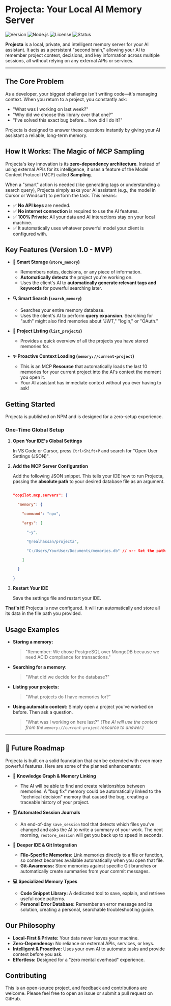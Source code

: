 # Projecta: Your Local AI Memory Server

![Version](https://img.shields.io/badge/version-1.0.0-blue)
![Node.js](https://img.shields.io/badge/node-%3E%3D18.0-brightgreen)
![License](https://img.shields.io/badge/license-MIT-green)
![Status](https://img.shields.io/badge/status-stable-green)

**Projecta** is a local, private, and intelligent memory server for your AI assistant. It acts as a persistent "second brain," allowing your AI to remember project context, decisions, and key information across multiple sessions, all without relying on any external APIs or services.

---

## The Core Problem

As a developer, your biggest challenge isn't writing code—it's managing context. When you return to a project, you constantly ask:

*   "What was I working on last week?"
*   "Why did we choose this library over that one?"
*   "I've solved this exact bug before... how did I do it?"

Projecta is designed to answer these questions instantly by giving your AI assistant a reliable, long-term memory.

## How It Works: The Magic of MCP Sampling

Projecta's key innovation is its **zero-dependency architecture**. Instead of using external APIs for its intelligence, it uses a feature of the Model Context Protocol (MCP) called **Sampling**.

When a "smart" action is needed (like generating tags or understanding a search query), Projecta simply asks your AI assistant (e.g., the model in Cursor or Windsurf) to perform the task. This means:

*   ✅ **No API keys** are needed.
*   ✅ **No internet connection** is required to use the AI features.
*   ✅ **100% Private:** All your data and AI interactions stay on your local machine.
*   ✅ It automatically uses whatever powerful model your client is configured with.

## Key Features (Version 1.0 - MVP)

*   **🧠 Smart Storage (`store_memory`)**
    *   Remembers notes, decisions, or any piece of information.
    *   **Automatically detects** the project you're working on.
    *   Uses the client's AI to **automatically generate relevant tags and keywords** for powerful searching later.

*   **🔍 Smart Search (`search_memory`)**
    *   Searches your entire memory database.
    *   Uses the client's AI to perform **query expansion**. Searching for "auth" might also find memories about "JWT," "login," or "OAuth."

*   **📂 Project Listing (`list_projects`)**
    *   Provides a quick overview of all the projects you have stored memories for.

*   **✨ Proactive Context Loading (`memory://current-project`)**
    *   This is an MCP **Resource** that automatically loads the last 10 memories for your current project into the AI's context the moment you open it.
    *   Your AI assistant has immediate context without you ever having to ask!

## Getting Started



Projecta is published on NPM and is designed for a zero-setup experience.



### One-Time Global Setup



1.  **Open Your IDE's Global Settings**

    In VS Code or Cursor, press `Ctrl+Shift+P` and search for "Open User Settings (JSON)".



2.  **Add the MCP Server Configuration**

    Add the following JSON snippet. This tells your IDE how to run Projecta, passing the **absolute path** to your desired database file as an argument.



    ```json

    "copilot.mcp.servers": {

      "memory": {

        "command": "npx",

        "args": [

          "-y",

          "@realhassan/projecta",

          "C:/Users/YourUser/Documents/memories.db" // <-- Set the path to your database file here

        ]

      }

    }

    ```



3.  **Restart Your IDE**

    Save the settings file and restart your IDE.



**That's it!** Projecta is now configured. It will run automatically and store all its data in the file path you provided.

## Usage Examples

*   **Storing a memory:**
    > "Remember: We chose PostgreSQL over MongoDB because we need ACID compliance for transactions."

*   **Searching for a memory:**
    > "What did we decide for the database?"

*   **Listing your projects:**
    > "What projects do I have memories for?"

*   **Using automatic context:**
    Simply open a project you've worked on before. Then ask a question.
    > "What was I working on here last?"
    *(The AI will use the context from the `memory://current-project` resource to answer.)*

---

## 🚀 Future Roadmap

Projecta is built on a solid foundation that can be extended with even more powerful features. Here are some of the planned enhancements:

*   **🧠 Knowledge Graph & Memory Linking**
    *   The AI will be able to find and create relationships between memories. A "bug fix" memory could be automatically linked to the "technical decision" memory that caused the bug, creating a traceable history of your project.

*   **🗓️ Automated Session Journals**
    *   An end-of-day `save_session` tool that detects which files you've changed and asks the AI to write a summary of your work. The next morning, `restore_session` will get you back up to speed in seconds.

*   **🔗 Deeper IDE & Git Integration**
    *   **File-Specific Memories:** Link memories directly to a file or function, so context becomes available automatically when you open that file.
    *   **Git-Awareness:** Store memories against specific Git branches or automatically create summaries from your commit messages.

*   **💻 Specialized Memory Types**
    *   **Code Snippet Library:** A dedicated tool to save, explain, and retrieve useful code patterns.
    *   **Personal Error Database:** Remember an error message and its solution, creating a personal, searchable troubleshooting guide.

## Our Philosophy

*   **Local-First & Private:** Your data never leaves your machine.
*   **Zero-Dependency:** No reliance on external APIs, services, or keys.
*   **Intelligent & Proactive:** Uses your own AI to automate tasks and provide context before you ask.
*   **Effortless:** Designed for a "zero mental overhead" experience.

## Contributing

This is an open-source project, and feedback and contributions are welcome. Please feel free to open an issue or submit a pull request on GitHub.